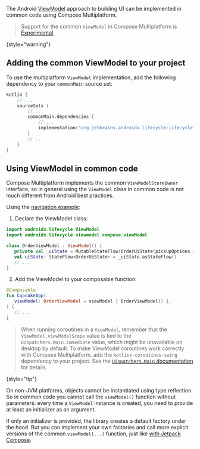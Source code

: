 [//]: # (title: Common ViewModel)

The Android [ViewModel](https://developer.android.com/topic/libraries/architecture/viewmodel)
approach to building UI can be implemented in common code using Compose Multiplatform.

> Support for the common `ViewModel` in Compose Multiplatform is [Experimental](supported-platforms.md#compose-multiplatform-ui-framework-stability-levels).
>
{style="warning"}

## Adding the common ViewModel to your project

To use the multiplatform `ViewModel` implementation, add the following dependency to your `commonMain` source set:

```kotlin
kotlin {
    // ...
    sourceSets {
        // ...
        commonMain.dependencies {
            // ...
            implementation("org.jetbrains.androidx.lifecycle:lifecycle-viewmodel-compose:%composeViewmodelVersion%")
        }
        // ...
    }
}
```

## Using ViewModel in common code

Compose Multiplatform implements the common `ViewModelStoreOwner` interface, so in general using the `ViewModel` class
in common code is not much different from Android best practices.

Using the [navigation example](https://github.com/JetBrains/compose-multiplatform/tree/0e38f58b42d23ff6d0ad30b119d34fa1cd6ccedb/examples/nav_cupcake):

1. Declare the ViewModel class:

```kotlin
import androidx.lifecycle.ViewModel
import androidx.lifecycle.viewmodel.compose.viewModel

class OrderViewModel : ViewModel() {
   private val _uiState = MutableStateFlow(OrderUiState(pickupOptions = pickupOptions()))
   val uiState: StateFlow<OrderUiState> = _uiState.asStateFlow()
   // ...
}
```

2. Add the ViewModel to your composable function:

```kotlin
@Composable
fun CupcakeApp(
   viewModel: OrderViewModel = viewModel { OrderViewModel() },
) {
   // ...
}
```

> When running coroutines in a `ViewModel`, remember that the `ViewModel.viewModelScope` value is tied to the `Dispatchers.Main.immediate` value,
> which might be unavailable on desktop by default.
> To make ViewModel coroutines work correctly with Compose Multiplatform, add the `kotlinx-coroutines-swing` dependency to your project.
> See the [`Dispatchers.Main` documentation](https://kotlinlang.org/api/kotlinx.coroutines/kotlinx-coroutines-core/kotlinx.coroutines/-dispatchers/-main.html) for details.
> 
{style="tip"}

On non-JVM platforms, objects cannot be instantiated using type reflection.
So in common code you cannot call the `viewModel()` function without parameters: every time a `ViewModel` instance is created,
you need to provide at least an initializer as an argument.

If only an initializer is provided, the library creates a default factory under the hood.
But you can implement your own factories and call more explicit versions of the common `viewModel(...)` function,
just like [with Jetpack Compose](https://developer.android.com/topic/libraries/architecture/viewmodel#jetpack-compose).
